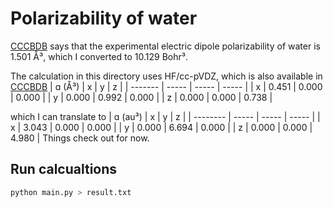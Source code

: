 # Polarizability of water

[CCCBDB](https://cccbdb.nist.gov/exp2x.asp) says that the experimental electric
dipole polarizability of water is 1.501 Å³, which I converted to 10.129 Bohr³.

The calculation in this directory uses HF/cc-pVDZ, which is also available in
[CCCBDB](https://cccbdb.nist.gov/polcalc3x.asp?method=1&basis=5)
|  ɑ (Å³) |   x   |   y   |   z   |
| ------- | ----- | ----- | ----- |
|    x    | 0.451 | 0.000 | 0.000 |
|    y    | 0.000 | 0.992 | 0.000 |
|    z    | 0.000 | 0.000 | 0.738 |

which I can translate to 
|  ɑ (au³) |   x   |   y   |   z   |
| -------- | ----- | ----- | ----- |
|     x    | 3.043 | 0.000 | 0.000 |
|     y    | 0.000 | 6.694 | 0.000 |
|     z    | 0.000 | 0.000 | 4.980 |
Things check out for now.

## Run calcualtions
```bash
python main.py > result.txt
```
